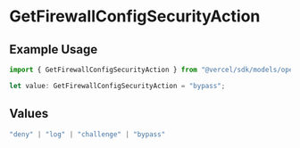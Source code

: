 # GetFirewallConfigSecurityAction

## Example Usage

```typescript
import { GetFirewallConfigSecurityAction } from "@vercel/sdk/models/operations/getfirewallconfig.js";

let value: GetFirewallConfigSecurityAction = "bypass";
```

## Values

```typescript
"deny" | "log" | "challenge" | "bypass"
```